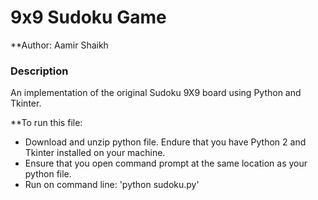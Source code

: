 # 9x9 Sudoku Game
**Author: Aamir Shaikh

### Description
An implementation of the original Sudoku 9X9 board using Python and Tkinter.

**To run this file: 
- Download and unzip python file. Endure that you have Python 2 and Tkinter installed on your machine. 
- Ensure that you open command prompt at the same location as your python file.
- Run on command line: 'python sudoku.py'
